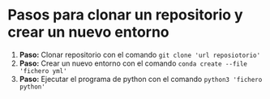 # Pasos para clonar un repositorio y crear un nuevo entorno
<ol>
	<li><strong>Paso:</strong> Clonar repositorio con el comando <code>git clone 'url reposiotorio'</code></li>
	<li><strong>Paso:</strong> Crear un nuevo entorno con el comando <code>conda create --file 'fichero yml'</code></li>
	<li><strong>Paso:</strong> Ejecutar el programa de python con el comando <code>python3 'fichero python'</code></li>
<ol>
